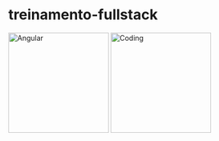 # treinamento-fullstack

<div>
  <img alt="Angular" height="200" width="200" src="https://miro.medium.com/max/256/1*3H6_a9Srb655m3NiqlbbKQ.png"/>
  <img alt="Coding" height="200" width="200" src="https://upload.wikimedia.org/wikipedia/commons/thumb/e/ee/.NET_Core_Logo.svg/1200px-.NET_Core_Logo.svg.png"/>
</div>

